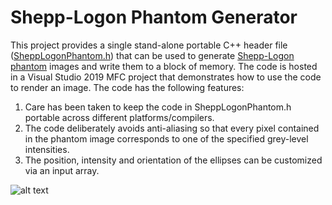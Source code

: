 # Shepp-Logon Phantom Generator

This project provides a single stand-alone portable C++ header file ([SheppLogonPhantom.h](https://github.com/nodecomplete/Shepp-Logon/blob/master/SheppLogonPhantom.h)) that can be used to generate [Shepp-Logon phantom](https://en.wikipedia.org/wiki/Shepp%E2%80%93Logan_phantom) images and write them to a block of memory. The code is hosted in a Visual Studio 2019 MFC project that demonstrates how to use the code to render an image. The code has the following features:
1) Care has been taken to keep the code in SheppLogonPhantom.h portable across different platforms/compilers. 
2) The code deliberately avoids anti-aliasing so that every pixel contained in the phantom image corresponds to one of the specified grey-level intensities.
3) The position, intensity and orientation of the ellipses can be customized via an input array.

![alt text](https://github.com/nodecomplete/SheppLogon/blob/master/PhantomImage.jpg)

 
